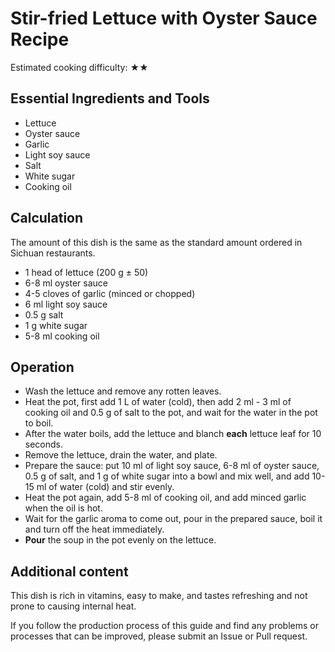 # Stir-fried Lettuce with Oyster Sauce Recipe

Estimated cooking difficulty: ★★

## Essential Ingredients and Tools

- Lettuce
- Oyster sauce
- Garlic
- Light soy sauce
- Salt
- White sugar
- Cooking oil

## Calculation

The amount of this dish is the same as the standard amount ordered in Sichuan restaurants.

- 1 head of lettuce (200 g ± 50)
- 6-8 ml oyster sauce
- 4-5 cloves of garlic (minced or chopped)
- 6 ml light soy sauce
- 0.5 g salt
- 1 g white sugar
- 5-8 ml cooking oil

## Operation

- Wash the lettuce and remove any rotten leaves.
- Heat the pot, first add 1 L of water (cold), then add 2 ml - 3 ml of cooking oil and 0.5 g of salt to the pot, and wait for the water in the pot to boil.
- After the water boils, add the lettuce and blanch **each** lettuce leaf for 10 seconds.
- Remove the lettuce, drain the water, and plate.
- Prepare the sauce: put 10 ml of light soy sauce, 6-8 ml of oyster sauce, 0.5 g of salt, and 1 g of white sugar into a bowl and mix well, and add 10-15 ml of water (cold) and stir evenly.
- Heat the pot again, add 5-8 ml of cooking oil, and add minced garlic when the oil is hot.
- Wait for the garlic aroma to come out, pour in the prepared sauce, boil it and turn off the heat immediately.
- **Pour** the soup in the pot evenly on the lettuce.

## Additional content

This dish is rich in vitamins, easy to make, and tastes refreshing and not prone to causing internal heat.

If you follow the production process of this guide and find any problems or processes that can be improved, please submit an Issue or Pull request.
